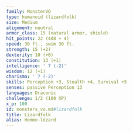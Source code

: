 ```yaml
---
family: MonsterVO
type: humanoid (lizardfolk)
size: Medium
alignment: neutral
armor_class: 15 (natural armor, shield)
hit_points: 22 (4d8 + 4)
speed: 30 ft., swim 30 ft.
strength: 15 (+2)
dexterity: 10 (+0)
constitution: 13 (+1)
intelligence: ' 7 (-2)'
wisdom: 12 (+1)
charisma: ' 7 (-2)'
skills: Perception +3, Stealth +4, Survival +5
senses: passive Perception 13
languages: Draconic
challenge: 1/2 (100 XP)
x_p: 100
id: monsters_vo.md#lizardfolk
title: Lizardfolk
alias: Homme-lézard
---
```


